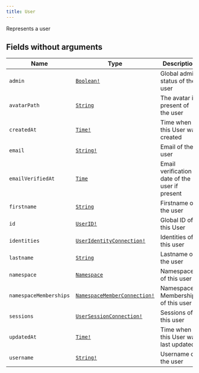 ```yaml
---
title: User
---
```


Represents a user

## Fields without arguments

| Name | Type | Description |
|------|------|-------------|
| `admin` | [`Boolean!`](../scalar/boolean.md) | Global admin status of the user |
| `avatarPath` | [`String`](../scalar/string.md) | The avatar if present of the user |
| `createdAt` | [`Time!`](../scalar/time.md) | Time when this User was created |
| `email` | [`String!`](../scalar/string.md) | Email of the user |
| `emailVerifiedAt` | [`Time`](../scalar/time.md) | Email verification date of the user if present |
| `firstname` | [`String`](../scalar/string.md) | Firstname of the user |
| `id` | [`UserID!`](../scalar/userid.md) | Global ID of this User |
| `identities` | [`UserIdentityConnection!`](../object/useridentityconnection.md) | Identities of this user |
| `lastname` | [`String`](../scalar/string.md) | Lastname of the user |
| `namespace` | [`Namespace`](../object/namespace.md) | Namespace of this user |
| `namespaceMemberships` | [`NamespaceMemberConnection!`](../object/namespacememberconnection.md) | Namespace Memberships of this user |
| `sessions` | [`UserSessionConnection!`](../object/usersessionconnection.md) | Sessions of this user |
| `updatedAt` | [`Time!`](../scalar/time.md) | Time when this User was last updated |
| `username` | [`String!`](../scalar/string.md) | Username of the user |

